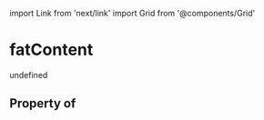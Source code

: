 import Link from 'next/link'
import Grid from '@components/Grid'

# fatContent

undefined

## Property of



